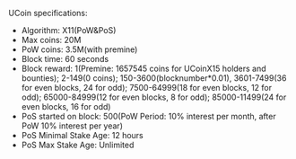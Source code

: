 UCoin specifications:
- Algorithm: X11(PoW&PoS)
- Max coins: 20M
- PoW coins: 3.5M(with premine)
- Block time: 60 seconds
- Block reward: 1(Premine: 1657545 coins for UCoinX15 holders and bounties); 2-149(0 coins); 150-3600(blocknumber*0.01), 3601-7499(36 for even blocks, 24 for odd); 7500-64999(18 for even blocks, 12 for odd); 65000-84999(12 for even blocks, 8 for odd); 85000-11499(24 for even blocks, 16 for odd)
- PoS started on block: 500(PoW Period: 10% interest per month, after PoW 10% interest per year)
- PoS Minimal Stake Age: 12 hours
- PoS Max Stake Age: Unlimited
